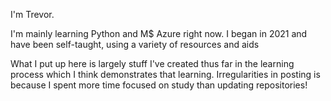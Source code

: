 I'm Trevor.

I'm mainly learning Python and M$ Azure right now.
I began in 2021 and have been self-taught, using a variety of resources and aids

What I put up here is largely stuff I've created thus far in the learning process which I think demonstrates that learning. Irregularities in posting is because I spent more time focused on study than updating repositories!
